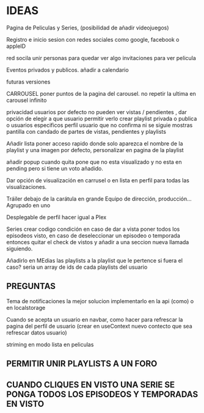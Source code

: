# IDEAS

Pagina de Peliculas y Series, (posibilidad de añadir videojuegos)

Registro e inicio sesion con redes sociales como google, facebook o appleID

red socila
unir personas para quedar ver algo
invitaciones para ver pelicula

Eventos privados y publicos.
añadir a calendario

futuras versiones

CARROUSEL
poner puntos de la pagina del carousel.
no repetir la ultima en carousel infinito

privacidad usuarios
por defecto no pueden ver vistas / pendientes , dar opción de elegir a que usuario permitir verlo
crear playlist privada o publica o usuarios especificos
perfil usuario que no confirma ni se siguie mostras pantilla con candado de partes de vistas, pendientes y playlists

Añadir lista poner acceso rapido donde solo aparezca el nombre de la playlist y una imagen por defecto, personalizar en pagina de la playlist

añadir popup cuando quita pone que no esta visualizado y no esta en pending pero si tiene un voto añadido.

Dar opción de visualización en carrusel o en lista en perfil para todas las visualizaciones.

Tráiler debajo de la carátula en grande
Equipo de dirección, producción... Agrupado en uno

Desplegable de perfil hacer igual a Plex

Series crear codigo condición en caso de dar a vista poner todos los episodeos visto, en caso de deseleccionar un episodeo o temporada entonces quitar el check de vistos y añadir a una seccion nueva llamada siguiendo.

Añadirlo en MEdias las playlists a la playlist que le pertence si fuera el caso? seria un array de ids de cada playlists del usuario

## PREGUNTAS

Tema de notificaciones la mejor solucion implementarlo en la api (como) o en localstorage

Cuando se acepta un usuario en navbar, como hacer para refrescar la pagina del perfil de usuario (crear en useContext nuevo contecto que sea refrescar datos usuario)

striming en modo lista en peliculas


## PERMITIR UNIR PLAYLISTS A UN FORO
## CUANDO CLIQUES EN VISTO UNA SERIE SE PONGA TODOS LOS EPISODEOS Y TEMPORADAS EN VISTO